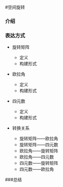 
#空间旋转


### 介绍

### 表达方式

* 旋转矩阵
   * 定义
   * 构建形式

* 欧拉角
   * 定义
   * 构建形式

* 四元数
   * 定义
   * 构建形式

* 转换关系
  * 旋转矩阵——欧拉角
  * 旋转矩阵——四元数
  * 欧拉角——旋转矩阵
  * 欧拉角——四元数
  * 四元数——旋转矩阵
  * 四元数——欧拉角


###总结






